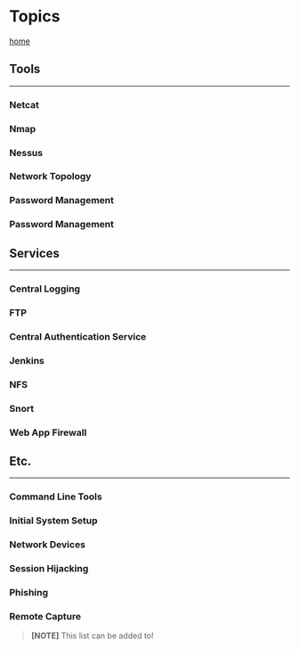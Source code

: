 <!-- This work is licensed under the Creative Commons Attribution-NonCommercial-ShareAlike 4.0 International License. To view a copy of this license, visit http://creativecommons.org/licenses/by-nc-sa/4.0/ or send a letter to Creative Commons, PO Box 1866, Mountain View, CA 94042, USA. -->

# Topics

[home](../README.md)

## Tools
-----------------------------------------

### Netcat
### Nmap
### Nessus
### Network Topology
### Password Management
### Password Management

## Services
-----------------------------------------

### Central Logging
### FTP
### Central Authentication Service
### Jenkins
### NFS
### Snort
### Web App Firewall

## Etc.
-----------------------------------------

### Command Line Tools
### Initial System Setup
### Network Devices
### Session Hijacking
### Phishing
### Remote Capture

>**[NOTE]** This list can be added to!


